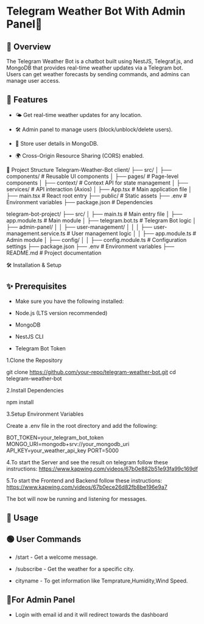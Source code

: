 # Telegram Weather Bot With Admin Panel🤖

## 📌 Overview

The Telegram Weather Bot is a chatbot built using NestJS, Telegraf.js, and MongoDB that provides real-time weather updates via a Telegram bot. Users can get weather forecasts by sending commands, and admins can manage user access.

## 🚀 Features

- 🌤️ Get real-time weather updates for any location.

- 🛠️ Admin panel to manage users (block/unblock/delete users).

- 📝 Store user details in MongoDB.

- 🌍 Cross-Origin Resource Sharing (CORS) enabled.

📂 Project Structure
Telegram-Weather-Bot
client/
├── src/
│   ├── components/         # Reusable UI components
│   ├── pages/              # Page-level components
│   ├── context/            # Context API for state management
│   ├── services/           # API interaction (Axios)
│   ├── App.tsx             # Main application file
│   ├── main.tsx            # React root entry
├── public/                 # Static assets
├── .env                    # Environment variables
├── package.json            # Dependencies

telegram-bot-project/
├── src/
│   ├── main.ts        # Main entry file
│   ├── app.module.ts  # Main module
│   ├── telegram.bot.ts  # Telegram Bot logic
│   ├── admin-panel/
│   │   ├── user-management/
│   │   │   ├── user-management.service.ts  # User management logic
│   │   ├── app.module.ts  # Admin module
│   ├── config/
│   │   ├── config.module.ts  # Configuration settings
├── package.json
├── .env  # Environment variables
├── README.md  # Project documentation

🛠️ Installation & Setup

## ✨ Prerequisites

- Make sure you have the following installed:

- Node.js (LTS version recommended)

- MongoDB

- NestJS CLI

- Telegram Bot Token

1️.Clone the Repository

git clone https://github.com/your-repo/telegram-weather-bot.git
cd telegram-weather-bot

2️.Install Dependencies

npm install

3.Setup Environment Variables

Create a .env file in the root directory and add the following:

BOT_TOKEN=your_telegram_bot_token
MONGO_URI=mongodb+srv://your_mongodb_uri
API_KEY=your_weather_api_key
PORT=5000

4️.To start the Server and see the result on telegram follow these instructions:
https://www.kapwing.com/videos/67b0e882b51e93fa99c169df


5.To start the Frontend and Backend follow these instructions:
https://www.kapwing.com/videos/67b0ece26d82fb8be196e9a7


The bot will now be running and listening for messages.

## 🤖 Usage

## 🟢 User Commands

- /start - Get a welcome message.

- /subscribe - Get the weather for a specific city.

- cityname - To get information like Temprature,Humidity,Wind Speed.

## 📍For Admin Panel

- Login with email id and it will redirect towards the dashboard

